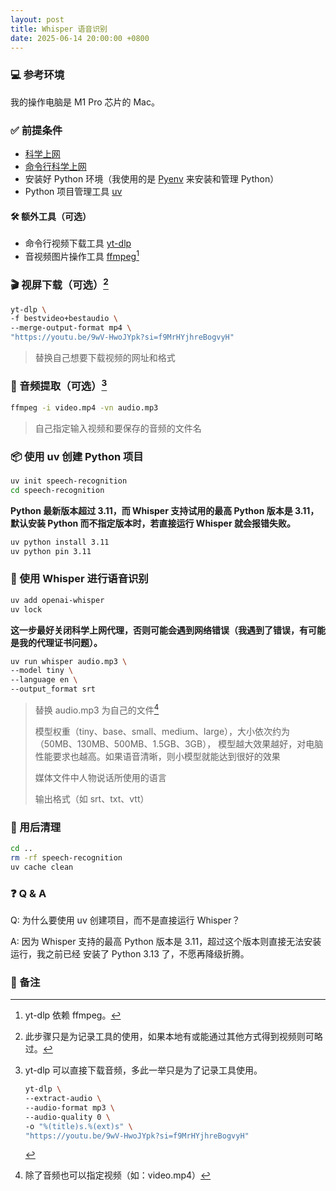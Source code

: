 ```yaml
---
layout: post
title: Whisper 语音识别
date: 2025-06-14 20:00:00 +0800
---
```


### :computer: 参考环境

我的操作电脑是 M1 Pro 芯片的 Mac。

### :white_check_mark: 前提条件

- [科学上网][1]
- [命令行科学上网][2]
- 安装好 Python 环境（我使用的是 [Pyenv][3] 来安装和管理 Python）
- Python 项目管理工具 [uv][4]

#### :hammer_and_wrench: 额外工具（可选）

- 命令行视频下载工具 [yt-dlp][5]
- 音视频图片操作工具 [ffmpeg][6][^1]

### :clapper: 视屏下载（可选）[^2]

```zsh
yt-dlp \
-f bestvideo+bestaudio \
--merge-output-format mp4 \
"https://youtu.be/9wV-HwoJYpk?si=f9MrHYjhreBogvyH"
```

> 替换自己想要下载视频的网址和格式

### :musical_note: 音频提取（可选）[^3]

```zsh
ffmpeg -i video.mp4 -vn audio.mp3
```

> 自己指定输入视频和要保存的音频的文件名

### :package: 使用 uv 创建 Python 项目

```zsh
uv init speech-recognition
cd speech-recognition
```

**Python 最新版本超过 3.11，而 Whisper 支持试用的最高 Python 版本是 3.11，默认安装 Python
而不指定版本时，若直接运行 Whisper 就会报错失败。**

```zsh
uv python install 3.11
uv python pin 3.11
```

### :speech_balloon: 使用 Whisper 进行语音识别

```zsh
uv add openai-whisper
uv lock
```

**这一步最好关闭科学上网代理，否则可能会遇到网络错误（我遇到了错误，有可能是我的代理证书问题）。**

```zsh
uv run whisper audio.mp3 \
--model tiny \
--language en \
--output_format srt
```

> 替换 audio.mp3 为自己的文件[^4]
>
> 模型权重（tiny、base、small、medium、large），大小依次约为（50MB、130MB、500MB、1.5GB、3GB），
> 模型越大效果越好，对电脑性能要求也越高。如果语音清晰，则小模型就能达到很好的效果
>
> 媒体文件中人物说话所使用的语言
>
> 输出格式（如 srt、txt、vtt）

### :broom: 用后清理

```zsh
cd ..
rm -rf speech-recognition
uv cache clean
```

### :question: Q & A

Q: 为什么要使用 uv 创建项目，而不是直接运行 Whisper？

A: 因为 Whisper 支持的最高 Python 版本是 3.11，超过这个版本则直接无法安装运行，我之前已经
安装了 Python 3.13 了，不愿再降级折腾。

### :memo: 备注

[^1]: yt-dlp 依赖 ffmpeg。
[^2]: 此步骤只是为记录工具的使用，如果本地有或能通过其他方式得到视频则可略过。
[^3]: yt-dlp 可以直接下载音频，多此一举只是为了记录工具使用。

    ```zsh
    yt-dlp \
    --extract-audio \
    --audio-format mp3 \
    --audio-quality 0 \
    -o "%(title)s.%(ext)s" \
    "https://youtu.be/9wV-HwoJYpk?si=f9MrHYjhreBogvyH"
    ```

[^4]: 除了音频也可以指定视频（如：video.mp4）

[1]: https://meiyingqishi.github.io/科学上网/2023/05/20/科学上网之Gost方案v2.html
[2]: https://meiyingqishi.github.io/科学上网/2023/05/20/科学上网之Gost方案v2.html#611-终端代理配置
[3]: https://github.com/pyenv/pyenv?tab=readme-ov-file#homebrew-in-macos
[4]: https://docs.astral.sh/uv
[5]: https://github.com/yt-dlp/yt-dlp
[6]: https://ffmpeg.org
